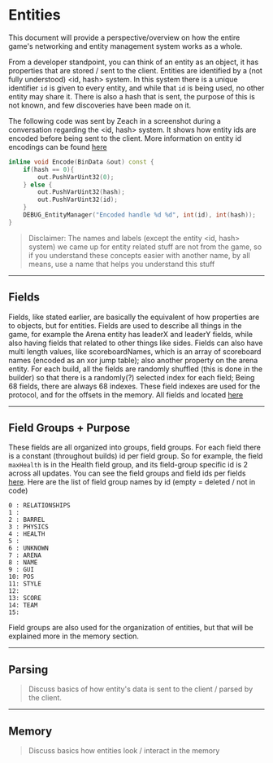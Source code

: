 # Entities

This document will provide a perspective/overview on how the entire game's networking and entity management system works as a whole.

From a developer standpoint, you can think of an entity as an object, it has properties that are stored / sent to the client. Entities are identified by a (not fully understood) <id, hash> system. In this system there is a unique identifier `id` is given to every entity, and while that `id` is being used, no other entity may share it. There is also a hash that is sent, the purpose of this is not known, and few discoveries have been made on it.

The following code was sent by Zeach in a screenshot during a conversation regarding the <id, hash> system. It shows how entity ids are encoded before being sent to the client. More information on entity id encodings can be found [here](/protocol/data.md#entid---vu-hash-vu-id)

```c++
inline void Encode(BinData &out) const {
    if(hash == 0){
        out.PushVarUint32(0);
    } else {
        out.PushVarUint32(hash);
        out.PushVarUint32(id);
    }
    DEBUG_EntityManager("Encoded handle %d %d", int(id), int(hash));
}
```

> Disclaimer: The names and labels (except the entity <id, hash> system) we came up for entity related stuff are not from the game, so if you understand these concepts easier with another name, by all means, use a name that helps you understand this stuff

---

## Fields

Fields, like stated earlier, are basically the equivalent of how properties are to objects, but for entities. Fields are used to describe all things in the game, for example the Arena entity has leaderX and leaderY fields, while also having fields that related to other things like sides. Fields can also have multi length values, like scoreboardNames, which is an array of scoreboard names (encoded as an xor jump table); also another property on the arena entity. For each build, all the fields are randomly shuffled (this is done in the builder) so that there is a randomly(?) selected index for each field; Being 68 fields, there are always 68 indexes. These field indexes are used for the protocol, and for the offsets in the memory. All fields and located [here](about:blank)

---

## Field Groups + Purpose

These fields are all organized into groups, field groups. For each field there is a constant (throughout builds) id per field group. So for example, the field `maxHealth` is in the Health field group, and its field-group specific id is 2 across all updates. You can see the field groups and field ids per fields [here](about:blank). Here are the list of field group names by id (empty = deleted / not in code)
```
0 : RELATIONSHIPS
1 : 
2 : BARREL
3 : PHYSICS
4 : HEALTH
5 :
6 : UNKNOWN
7 : ARENA
8 : NAME
9 : GUI
10: POS
11: STYLE
12:
13: SCORE
14: TEAM
15:
```

Field groups are also used for the organization of entities, but that will be explained more in the memory section.

---

## Parsing

> Discuss basics of how entity's data is sent to the client / parsed by the client.

---

## Memory

> Discuss basics how entities look / interact in the memory


